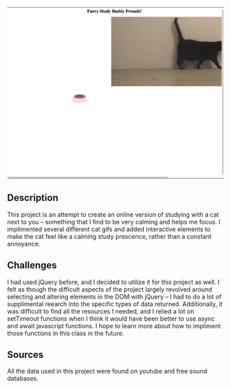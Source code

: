 <img src="assets/cat-project.png">

<h2>Description</h2>
This project is an attempt to create an online version of studying with a cat next to you – something that I find to be very calming and helps me focus. I implimented several different cat gifs and added interactive elements to make the cat feel like a calming study prescence, rather than a constant annoyance.

<h2>Challenges</h2>
I had used jQuery before, and I decided to utilize it for this project as well. I felt as though the difficult aspects of the project largely revolved around selecting and altering elements in the DOM with jQuery – I had to do a lot of supplimental reearch into the specific types of data returned. Additionally, it was difficult to find all the resources I needed, and I relied a lot on setTimeout functions when I think it would have been better to use async and await javascript functions. I hope to learn more about how to impliment those functions in this class in the future.

<h2>Sources</h2>
All the data used in this project were found on youtube and free sound databases.
